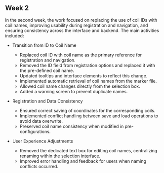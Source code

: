 ## Week 2

In the second week, the work focused on replacing the use of coil IDs with coil names, improving usability during registration and navigation, and ensuring consistency across the interface and backend. The main activities included:

- Transition from ID to Coil Name
    - Replaced coil ID with coil name as the primary reference for registration and navigation.
    - Removed the ID field from registration options and replaced it with the pre-defined coil name.
    - Updated tooltips and interface elements to reflect this change.
    - Implemented automatic retrieval of coil names from the marker file.
    - Allowed coil name changes directly from the selection box.
    - Added a warning screen to prevent duplicate names.

- Registration and Data Consistency
    - Ensured correct saving of coordinates for the corresponding coils.
    - Implemented conflict handling between save and load operations to avoid data overwrite.
    - Preserved coil name consistency when modified in pre-configurations.

- User Experience Adjustments
    - Removed the dedicated text box for editing coil names, centralizing renaming within the selection interface.
    - Improved error handling and feedback for users when naming conflicts occurred.